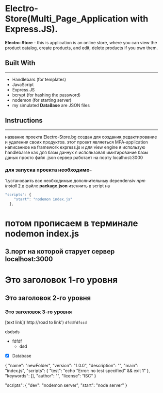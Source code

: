 # Electro-Store(Multi_Page_Application with Express.JS). 

**Electro-Store** - this is application is an online store, where you can view the product catalog, create products, and edit, delete products if you own them.

## Built With
***
  - Handlebars (for templates)
  - JavaScript
  - Express.JS
  - bcrypt (for hashing the password)
  - nodemon (for starting server)
  - my simulated **DataBase** are JSON files

## Instructions
***










название проекта Electro-Store.bg создан для создания,редактирование и удаления своих продуктов.
этот проект являеться MPA-application написанное на framework express.js и для view engine я использую handlebarse
как для базы даннух я использовал имитирование базы даных просто файл .json
сервер работает на порту localhost:3000

### для запуска проекта необходимо-
1.установаить все необходимые дополнительныу dependensiv *npm install*
2.в файле **package.json** изениить в script  на 
```javascript
"scripts": {
    "start": "nodemon index.js"
  },
``` 

# потом прописаем в терминале nodemon index.js
## 3.порт на которой старует сервер localhost:3000
# Это заголовок 1-го уровня 
## Это заголовок 2-го уровня
### Это **заголовок** 3-го уровня 

<!-- ![img proecta](./static/img/sadSmile/sad-smile-1.png) -->
[text link]('http://road to link')
`dfddfdfssd`

~~dsdsds~~

+ fdfdf
    + dsd

- [x] Database


{
  "name": "newFolder",
  "version": "1.0.0",
  "description": "",
  "main": "index.js",
  "scripts": {
    "test": "echo \"Error: no test specified\" && exit 1"
  },
  "keywords": [],
  "author": "",
  "license": "ISC"
}

 "scripts": {
    "dev": "nodemon server",
    "start": "node server"
  }